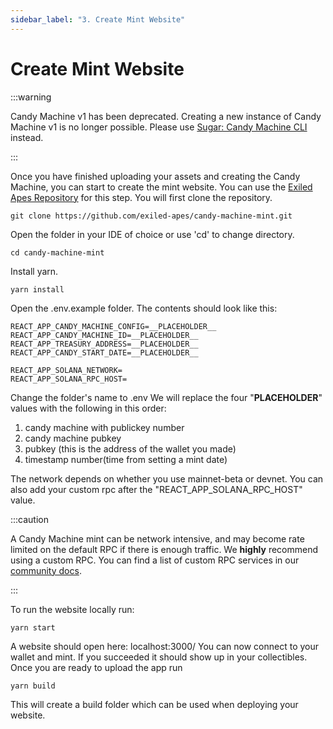 ```yaml
---
sidebar_label: "3. Create Mint Website"
---
```


# Create Mint Website

:::warning

Candy Machine v1 has been deprecated. Creating a new instance of Candy Machine v1 is no longer possible. Please use [Sugar: Candy Machine CLI](/tools/sugar) instead.

:::

Once you have finished uploading your assets and creating the Candy Machine, you can start to create the mint website. You can use the [Exiled Apes Repository](https://github.com/exiled-apes/candy-machine-mint) for this step. You will first clone the repository.
```
git clone https://github.com/exiled-apes/candy-machine-mint.git
```
Open the folder in your IDE of choice or use 'cd' to change directory.
```
cd candy-machine-mint
```
Install yarn.
```
yarn install
```
Open the .env.example folder. The contents should look like this:
``` 
REACT_APP_CANDY_MACHINE_CONFIG=__PLACEHOLDER__
REACT_APP_CANDY_MACHINE_ID=__PLACEHOLDER__
REACT_APP_TREASURY_ADDRESS=__PLACEHOLDER__
REACT_APP_CANDY_START_DATE=__PLACEHOLDER__

REACT_APP_SOLANA_NETWORK=
REACT_APP_SOLANA_RPC_HOST=
```
Change the folder's name to .env
We will replace the four "__PLACEHOLDER__" values with the following in this order:
1. candy machine with publickey number
2. candy machine pubkey
3. pubkey (this is the address of the wallet you made)
4. timestamp number(time from setting a mint date)

The network depends on whether you use mainnet-beta or devnet.
You can also add your custom rpc after the "REACT_APP_SOLANA_RPC_HOST" value.

:::caution

A Candy Machine mint can be network intensive, and may become rate limited on the default RPC if there is enough traffic. We **highly** recommend using a custom RPC. You can find a list of custom RPC services in our [community docs](/guides/community#rpc).

:::


To run the website locally run:
```
yarn start
```
A website should open here: localhost:3000/
You can now connect to your wallet and mint. If you succeeded it should show up in your collectibles.
Once you are ready to upload the app run

```
yarn build
```
This will create a build folder which can be used when deploying your website.
